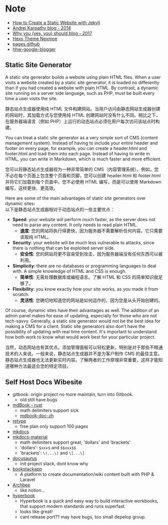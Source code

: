 # Note

- [How to Create a Static Website with Jekyll](https://www.taniarascia.com/make-a-static-website-with-jekyll/)
- [Andrej Karpathy blog - 2014](https://karpathy.github.io/)
- [Why you (yes, you) should blog - 2017](https://medium.com/@racheltho/why-you-yes-you-should-blog-7d2544ac1045)
- [Hexo Theme Nexmoe](https://docs.nexmoe.com/)
- [pages.github](https://pages.github.com/)
- [hhw-google-blogger](https://www.blogger.com/blog/posts/7475310421209453726)

## Static Site Generator

A static site generator builds a website using plain HTML files. When a user visits a website created by a static site generator, it is loaded no differently than if you had created a website with plain HTML. By contrast, a dynamic site running on a server side language, such as PHP, must be built every time a user visits the site.

静态站点生成器使用纯 HTML 文件构建网站。当用户访问由静态网站生成器创建的网站时，其加载方式与您使用纯 HTML 创建网站时没有什么不同。相比之下，在服务器端语言（例如 PHP）上运行的动态站点必须在用户每次访问该站点时构建。

You can treat a static site generator as a very simple sort of CMS (content management system). Instead of having to include your entire header and footer on every page, for example, you can create a header.html and footer.html and load them into each page. Instead of having to write in HTML, you can write in Markdown, which is much faster and more efficient.

您可以将静态站点生成器视为一种非常简单的 CMS（内容管理系统）。例如，您不必在每个页面上包含整个页眉和页脚，您可以创建 header.html 和 footer.html 并将它们加载到每个页面中。您不必使用 HTML 编写，而是可以使用 Markdown 编写，这样更快、更高效。

Here are some of the main advantages of static site generators over dynamic sites:  
以下是静态站点生成器相对于动态站点的一些主要优点：

- **Speed**: your website will perform much faster, as the server does not need to parse any content. It only needs to read plain HTML.
  - **速度**: 您的网站将执行得更快，因为服务器不需要解析任何内容。它只需要读取纯 HTML。
- **Security**: your website will be much less vulnerable to attacks, since there is nothing that can be exploited server side.
  - **安全性**: 您的网站将更不容易受到攻击，因为服务器端没有任何东西可以被利用。
- **Simplicity**: there are no databases or programming languages to deal with. A simple knowledge of HTML and CSS is enough.
  - **简单性**: 无需处理数据库或编程语言。了解 HTML 和 CSS 的简单知识就足够了。
- **Flexibility**: you know exactly how your site works, as you made it from scratch.
  - **灵活性**: 您确切地知道您的网站是如何运作的，因为您是从头开始创建的。

Of course, dynamic sites have their advantages as well. The addition of an admin panel makes for ease of updating, especially for those who are not tech-savvy. Generally, a static site generator would not be the best idea for making a CMS for a client. Static site generators also don't have the possibility of updating with real time content. It's important to understand how both work to know what would work best for your particular project.

当然，动态网站也有其优点。添加管理面板可以轻松更新，特别是对于那些不精通技术的人来说。一般来说，静态站点生成器并不是为客户制作 CMS 的最佳主意。静态站点生成器也无法更新实时内容。了解两者的工作原理非常重要，这样才能知道哪种方法最适合您的特定项目。

## Self Host Docs Wibesite

- gitbook: origin project no more maintain, turn into Gitbook.
  - old still have bugs
- [mdBook - rust](https://github.com/rust-lang/mdBook)
  - math delimiters support sick
  - [mdbook-doc-zh](https://hellowac.github.io/mdbook-doc-zh/index.html)
- [retype](https://retype.com/)
  - free plan only support 100 pages
- [mkdocs](https://www.mkdocs.org/)
- [mkdocs-material](https://squidfunk.github.io/mkdocs-material/)
  - math delimiters support great, 'dollars' and 'brackets'
  - 'dollars': `$xxx$` and `$$xxx$$`
  - 'brackets': `\(...\)` and `\[...\]`
- [docusaurus](https://docusaurus.io/)
  - init project stack, dont know why
- [bookstackapp](https://www.bookstackapp.com/)
  - A platform to create documentation/wiki content built with PHP & Laravel
- [Archbee](https://www.archbee.com/)
  - like notion...
- [hyperbook](https://hyperbook.openpatch.org/)
  - Hyperbook is a quick and easy way to build interactive workbooks, that support modern standards and runs superfast.
  - looks like great!
  - cant release port?? may have bugs, too small depelop group.
